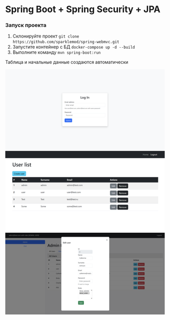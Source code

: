 # Spring Boot + Spring Security + JPA

### Запуск проекта
1. Склонируйте проект `git clone https://github.com/sparklemod/spring-webmvc.git`
2. Запустите контейнер с БД `docker-compose up -d --build`
3. Выполните команду `mvn spring-boot:run`

Таблица и начальные данные создаются автоматически

![ALT TEXT](samples/login.png)
![ALT TEXT](samples/list.png)
![ALT TEXT](samples/edit.png)
